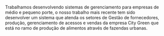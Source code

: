 Trabalhamos desenvolvendo sistemas de gerenciamento para empresas de médio e pequeno porte, o nosso trabalho mais recente tem sido desenvolver um sistema que atenda os setores de Gestão de fornecedores, produção, gerenciamento de acessos e vendas da empresa City Green que está no ramo de produção de alimentos através de fazendas urbanas. 

 
